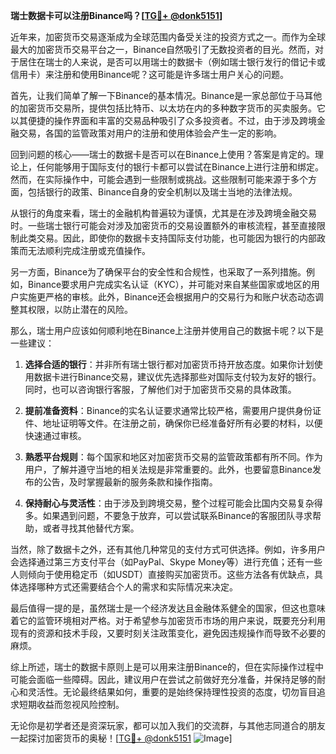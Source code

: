 **瑞士数据卡可以注册Binance吗？[[TG💪+ @donk5151](https://t.me/s/donk5151)]**

近年来，加密货币交易逐渐成为全球范围内备受关注的投资方式之一。而作为全球最大的加密货币交易平台之一，Binance自然吸引了无数投资者的目光。然而，对于居住在瑞士的人来说，是否可以用瑞士的数据卡（例如瑞士银行发行的借记卡或信用卡）来注册和使用Binance呢？这可能是许多瑞士用户关心的问题。

首先，让我们简单了解一下Binance的基本情况。Binance是一家总部位于马耳他的加密货币交易所，提供包括比特币、以太坊在内的多种数字货币的买卖服务。它以其便捷的操作界面和丰富的交易品种吸引了众多投资者。不过，由于涉及跨境金融交易，各国的监管政策对用户的注册和使用体验会产生一定的影响。

回到问题的核心——瑞士的数据卡是否可以在Binance上使用？答案是肯定的。理论上，任何能够用于国际支付的银行卡都可以尝试在Binance上进行注册和绑定。然而，在实际操作中，可能会遇到一些限制或挑战。这些限制可能来源于多个方面，包括银行的政策、Binance自身的安全机制以及瑞士当地的法律法规。

从银行的角度来看，瑞士的金融机构普遍较为谨慎，尤其是在涉及跨境金融交易时。一些瑞士银行可能会对涉及加密货币的交易设置额外的审核流程，甚至直接限制此类交易。因此，即使你的数据卡支持国际支付功能，也可能因为银行的内部政策而无法顺利完成注册或充值操作。

另一方面，Binance为了确保平台的安全性和合规性，也采取了一系列措施。例如，Binance要求用户完成实名认证（KYC），并可能对来自某些国家或地区的用户实施更严格的审核。此外，Binance还会根据用户的交易行为和账户状态动态调整其权限，以防止潜在的风险。

那么，瑞士用户应该如何顺利地在Binance上注册并使用自己的数据卡呢？以下是一些建议：

1. **选择合适的银行**：并非所有瑞士银行都对加密货币持开放态度。如果你计划使用数据卡进行Binance交易，建议优先选择那些对国际支付较为友好的银行。同时，也可以咨询银行客服，了解他们对于加密货币交易的具体政策。

2. **提前准备资料**：Binance的实名认证要求通常比较严格，需要用户提供身份证件、地址证明等文件。在注册之前，确保你已经准备好所有必要的材料，以便快速通过审核。

3. **熟悉平台规则**：每个国家和地区对加密货币交易的监管政策都有所不同。作为用户，了解并遵守当地的相关法规是非常重要的。此外，也要留意Binance发布的公告，及时掌握最新的服务条款和操作指南。

4. **保持耐心与灵活性**：由于涉及到跨境交易，整个过程可能会比国内交易复杂得多。如果遇到问题，不要急于放弃，可以尝试联系Binance的客服团队寻求帮助，或者寻找其他替代方案。

当然，除了数据卡之外，还有其他几种常见的支付方式可供选择。例如，许多用户会选择通过第三方支付平台（如PayPal、Skype Money等）进行充值；还有一些人则倾向于使用稳定币（如USDT）直接购买加密货币。这些方法各有优缺点，具体选择哪种方式还需要结合个人的需求和实际情况来决定。

最后值得一提的是，虽然瑞士是一个经济发达且金融体系健全的国家，但这也意味着它的监管环境相对严格。对于希望参与加密货币市场的用户来说，既要充分利用现有的资源和技术手段，又要时刻关注政策变化，避免因违规操作而导致不必要的麻烦。

综上所述，瑞士的数据卡原则上是可以用来注册Binance的，但在实际操作过程中可能会面临一些障碍。因此，建议用户在尝试之前做好充分准备，并保持足够的耐心和灵活性。无论最终结果如何，重要的是始终保持理性投资的态度，切勿盲目追求短期收益而忽视风险控制。

无论你是初学者还是资深玩家，都可以加入我们的交流群，与其他志同道合的朋友一起探讨加密货币的奥秘！[[TG💪+ @donk5151](https://t.me/s/donk5151) ![Image](https://i.postimg.cc/rwNCRYN7/Snipaste-2025-04-30-17-27-05.png)]